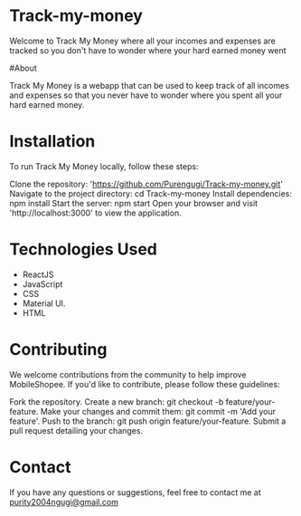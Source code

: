 # Track-my-money

Welcome to Track My Money where all your incomes and expenses are tracked so you don't have to wonder where your hard earned money went

#About

Track My Money is a webapp that can be used to keep track of all incomes and expenses so that you never have to wonder where you spent all your hard earned money.

# Installation

To run Track My Money locally, follow these steps:

Clone the repository: 'https://github.com/Purengugi/Track-my-money.git'
Navigate to the project directory: cd Track-my-money
Install dependencies: npm install
Start the server: npm start
Open your browser and visit 'http://localhost:3000' to view the application.

# Technologies Used 

- ReactJS
- JavaScript
- CSS 
- Material UI.
- HTML

# Contributing
We welcome contributions from the community to help improve MobileShopee. If you'd like to contribute, please follow these guidelines:

Fork the repository.
Create a new branch: git checkout -b feature/your-feature.
Make your changes and commit them: git commit -m 'Add your feature'.
Push to the branch: git push origin feature/your-feature.
Submit a pull request detailing your changes.

# Contact
If you have any questions or suggestions, feel free to contact me at purity2004ngugi@gmail.com
